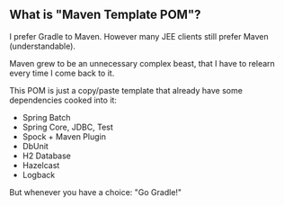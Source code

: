 ## What is "Maven Template POM"? ##

I prefer Gradle to Maven. However many JEE clients still prefer Maven (understandable).

Maven grew to be an unnecessary complex beast, that I have to relearn every time I come back to it.

This POM is just a copy/paste template that already have some dependencies cooked into it:

+  Spring Batch
+  Spring Core, JDBC, Test
+  Spock + Maven Plugin
+  DbUnit
+  H2 Database
+  Hazelcast
+  Logback

But whenever you have a choice: "Go Gradle!"
